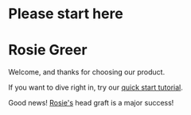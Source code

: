 # Please start here

# Rosie Greer

Welcome, and thanks for choosing our product.

If you want to dive right in, try our [quick start tutorial](./). 

Good news! [Rosie's](./start.html#rosie-greer)
head graft is a major success!
